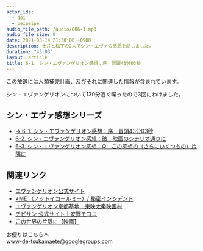 ```yaml
---
actor_ids:
  - doi
  - peipeipe
audio_file_path: /audio/006-1.mp3
audio_file_size: 0
date: 2021-03-14 21:30:00 +0900
description: 土井と松下の2人でシン・エヴァの感想を話しました。
duration: "43:03"
layout: article
title: 6-1. シン・エヴァンゲリオン感想：序　冒頭43分03秒
---
```

この放送には人類補完計画、及びそれに関連した情報が含まれています。


シン・エヴァンゲリオンについて130分近く喋ったので3回にわけました。


## シン・エヴァ感想シリーズ
- [→ 6-1. シン・エヴァンゲリオン感想：序　冒頭43分03秒](https://www-de-tsukamaete.github.io/episode/6-1)
- [6-2. シン・エヴァンゲリオン感想：破　映画のシナリオ通りに](https://www-de-tsukamaete.github.io/episode/6-2)
- [6-3. シン・エヴァンゲリオン感想：Q　この感想の（さらにいくつもの）片隅に](https://www-de-tsukamaete.github.io/episode/6-3)


## 関連リンク
- [エヴァンゲリオン公式サイト](https://www.evangelion.co.jp/)
- [≠ME （ノットイコールミー）/ 秘密インシデント](https://www.youtube.com/watch?v=dpSgsHxhWbA)
- [エヴァンゲリオン京都基地｜東映太秦映画村](https://www.toei-eigamura.com/eva/)
- [チビサン 公式サイト｜安野モヨコ](https://ochibisan.com/)
- [この世界の片隅に【映画】](https://konosekai.jp/)


お便りはこちらへ<br/>
www-de-tsukamaete@googlegroups.com
